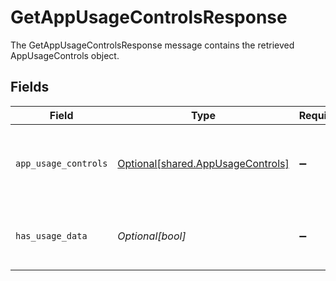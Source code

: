 # GetAppUsageControlsResponse

The GetAppUsageControlsResponse message contains the retrieved AppUsageControls object.


## Fields

| Field                                                                           | Type                                                                            | Required                                                                        | Description                                                                     |
| ------------------------------------------------------------------------------- | ------------------------------------------------------------------------------- | ------------------------------------------------------------------------------- | ------------------------------------------------------------------------------- |
| `app_usage_controls`                                                            | [Optional[shared.AppUsageControls]](../../models/shared/appusagecontrols.md)    | :heavy_minus_sign:                                                              | The AppUsageControls object describes some peripheral configuration for an app. |
| `has_usage_data`                                                                | *Optional[bool]*                                                                | :heavy_minus_sign:                                                              | HasUsageData is false if the access entitlement for this app has no usage data. |